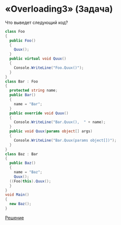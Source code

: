 # «Overloading3» (Задача)

Что выведет следующий код?

```cs
class Foo
{
  public Foo()
  {
    Quux();
  }
  public virtual void Quux()
  {
    Console.WriteLine("Foo.Quux()");
  }
}
class Bar : Foo
{
  protected string name;
  public Bar()
  {
    name = "Bar";
  }
  public override void Quux()
  {
    Console.WriteLine("Bar.Quux(),  " + name);
  }
  public void Quux(params object[] args)
  {
    Console.WriteLine("Bar.Quux(params object[])");
  }
}
class Baz : Bar
{
  public Baz()
  {
    name = "Baz";
    Quux();
  ((Foo)this).Quux();
  }
}
void Main()
{
  new Baz();
}
```

[Решение](./Overloading3-A.md)
